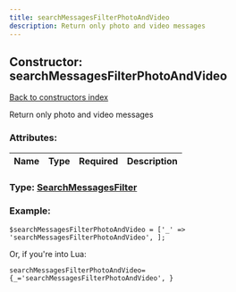 ```yaml
---
title: searchMessagesFilterPhotoAndVideo
description: Return only photo and video messages
---
```

## Constructor: searchMessagesFilterPhotoAndVideo  
[Back to constructors index](index.md)



Return only photo and video messages

### Attributes:

| Name     |    Type       | Required | Description |
|----------|:-------------:|:--------:|------------:|



### Type: [SearchMessagesFilter](../types/SearchMessagesFilter.md)


### Example:

```
$searchMessagesFilterPhotoAndVideo = ['_' => 'searchMessagesFilterPhotoAndVideo', ];
```  

Or, if you're into Lua:  


```
searchMessagesFilterPhotoAndVideo={_='searchMessagesFilterPhotoAndVideo', }

```


